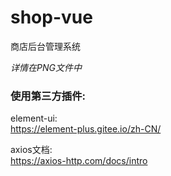 # shop-vue
商店后台管理系统

*详情在PNG文件中*
### 使用第三方插件:
element-ui:\
https://element-plus.gitee.io/zh-CN/

axios文档:\
https://axios-http.com/docs/intro

